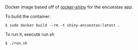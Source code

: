 Docker image based off of [rocker-shiny](https://github.com/rocker-org/shiny) for the encuestas app.

To build the container:

`$ sudo docker build --rm -t shiny-encuestas:latest .`

To run it, execute run.sh<n/>

`$ ./run.sh`
